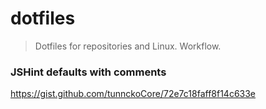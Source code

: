 # dotfiles
> Dotfiles for repositories and Linux. Workflow.

### JSHint defaults with comments
https://gist.github.com/tunnckoCore/72e7c18faff8f14c633e